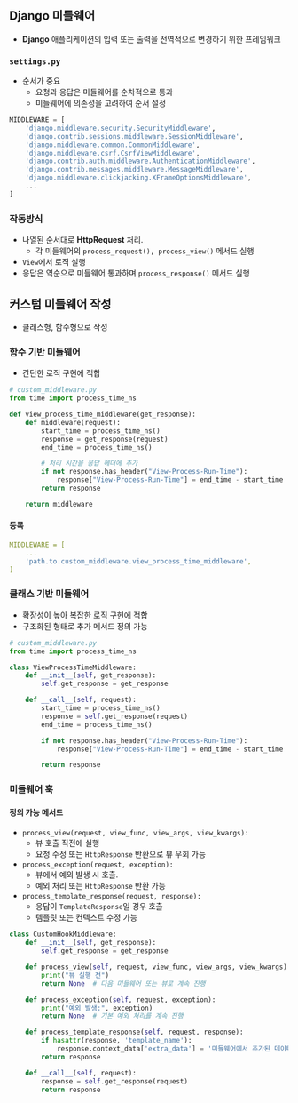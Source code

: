 ## Django 미들웨어
- **Django** 애플리케이션의 입력 또는 출력을 전역적으로 변경하기 위한 프레임워크

### `settings.py`
- 순서가 중요
  - 요청과 응답은 미들웨어를 순차적으로 통과
  - 미들웨어에 의존성을 고려하여 순서 설정

```py
MIDDLEWARE = [
    'django.middleware.security.SecurityMiddleware',
    'django.contrib.sessions.middleware.SessionMiddleware',
    'django.middleware.common.CommonMiddleware',
    'django.middleware.csrf.CsrfViewMiddleware',
    'django.contrib.auth.middleware.AuthenticationMiddleware',
    'django.contrib.messages.middleware.MessageMiddleware',
    'django.middleware.clickjacking.XFrameOptionsMiddleware',
    ...
]
```

### 작동방식
- 나열된 순서대로 **HttpRequest** 처리.
  - 각 미들웨어의 `process_request(), process_view()` 메서드 실행
- `View`에서 로직 실행
- 응답은 역순으로 미들웨어 통과하며 `process_response()` 메서드 실행

## 커스텀 미들웨어 작성
- 클래스형, 함수형으로 작성

### 함수 기반 미들웨어
- 간단한 로직 구현에 적합

```py
# custom_middleware.py
from time import process_time_ns

def view_process_time_middleware(get_response):
    def middleware(request):
        start_time = process_time_ns()
        response = get_response(request)
        end_time = process_time_ns()

        # 처리 시간을 응답 헤더에 추가
        if not response.has_header("View-Process-Run-Time"):
            response["View-Process-Run-Time"] = end_time - start_time
        return response

    return middleware
```

#### 등록

```yml
MIDDLEWARE = [
    ...
    'path.to.custom_middleware.view_process_time_middleware',
]
```

### 클래스 기반 미들웨어
- 확장성이 높아 복잡한 로직 구현에 적합
- 구조화된 형태로 추가 메서드 정의 가능

```py
# custom_middleware.py
from time import process_time_ns

class ViewProcessTimeMiddleware:
    def __init__(self, get_response):
        self.get_response = get_response

    def __call__(self, request):
        start_time = process_time_ns()
        response = self.get_response(request)
        end_time = process_time_ns()

        if not response.has_header("View-Process-Run-Time"):
            response["View-Process-Run-Time"] = end_time - start_time

        return response
```

### 미들웨어 훅

#### 정의 가능 메서드
- `process_view(request, view_func, view_args, view_kwargs):`
  - 뷰 호출 직전에 실행
  - 요청 수정 또는 `HttpResponse` 반환으로 뷰 우회 가능
- `process_exception(request, exception):`
  - 뷰에서 예외 발생 시 호출.
  - 예외 처리 또는 `HttpResponse` 반환 가능
- `process_template_response(request, response):`
  - 응답이 `TemplateResponse`일 경우 호출
  - 템플릿 또는 컨텍스트 수정 가능

```py
class CustomHookMiddleware:
    def __init__(self, get_response):
        self.get_response = get_response

    def process_view(self, request, view_func, view_args, view_kwargs):
        print("뷰 실행 전")
        return None  # 다음 미들웨어 또는 뷰로 계속 진행

    def process_exception(self, request, exception):
        print("예외 발생:", exception)
        return None  # 기본 예외 처리를 계속 진행

    def process_template_response(self, request, response):
        if hasattr(response, 'template_name'):
            response.context_data['extra_data'] = '미들웨어에서 추가된 데이터'
        return response

    def __call__(self, request):
        response = self.get_response(request)
        return response
```